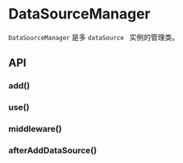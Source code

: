 # DataSourceManager

`DataSourceManager` 是多 `dataSource ` 实例的管理类。

## API

### add()

### use()

### middleware()

### afterAddDataSource()